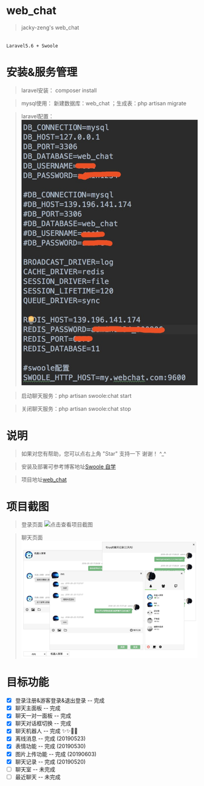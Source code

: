 # web_chat

> jacky-zeng's web_chat
``` bash

Laravel5.6 + Swoole

```

# 安装&服务管理


>  laravel安装： composer install

>  mysql使用： 新建数据库：web_chat ；生成表：php artisan migrate
    
>  laravel配置：
![点击查看项目截图](https://github.com/jacky-zeng/web_chat/raw/master/public/introduction/config.png)

>  启动聊天服务：php artisan swoole:chat start

>  关闭聊天服务：php artisan swoole:chat stop


# 说明

>  如果对您有帮助，您可以点右上角 "Star" 支持一下 谢谢！ ^_^

>  安装及部署可参考博客地址[Swoole 自学](http://www.zengyanqi.com/2018/11/24/swoole-study-8-laravel-swoole/)

>  项目地址[web_chat](http://chat.zengyanqi.com/chat)

# 项目截图

> 登录页面
![点击查看项目截图](https://github.com/jacky-zeng/web_chat/raw/master/public/introduction/login.jpg)

> 聊天页面
![点击查看项目截图](https://github.com/jacky-zeng/web_chat/raw/master/public/introduction/chat_info.jpg)

# 目标功能
- [x] 登录注册&游客登录&退出登录 -- 完成
- [x] 聊天主面板 -- 完成
- [x] 聊天一对一面板 -- 完成
- [x] 聊天对话框切换 -- 完成
- [x] 聊天机器人 -- 完成 ✨✨🎉🎉
- [x] 离线消息 -- 完成 (20190523)
- [x] 表情功能 -- 完成 (20190530)
- [x] 图片上传功能 -- 完成 (20190603)
- [x] 聊天记录 -- 完成 (20190520)
- [ ] 聊天室 -- 未完成
- [ ] 最近聊天 -- 未完成
